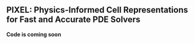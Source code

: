 ## PIXEL: Physics-Informed Cell Representations for Fast and Accurate PDE Solvers

**Code is coming soon**
